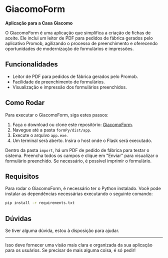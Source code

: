 # GiacomoForm

**Aplicação para a Casa Giacomo**

O GiacomoForm é uma aplicação que simplifica a criação de fichas de aceite. Ele inclui um leitor de PDF para pedidos de fábrica gerados pelo aplicativo Promob, agilizando o processo de preenchimento e oferecendo oportunidades de modernização de formulários e impressões.

## Funcionalidades

- Leitor de PDF para pedidos de fábrica gerados pelo Promob.
- Facilidade de preenchimento de formulários.
- Visualização e impressão dos formulários preenchidos.

## Como Rodar

Para executar o GiacomoForm, siga estes passos:

1. Faça o download ou clone este repositório: [GiacomoForm](https://github.com/NMaksed/giacomoForm).
2. Navegue até a pasta `formPy/dist/app`.
3. Execute o arquivo `app.exe`.
4. Um terminal será aberto. Insira o host onde o Flask será executado.

Dentro da pasta `import`, há um PDF de pedido de fábrica para testar o sistema. Preencha todos os campos e clique em "Enviar" para visualizar o formulário preenchido. Se necessário, é possível imprimir o formulário.

## Requisitos

Para rodar o GiacomoForm, é necessário ter o Python instalado. Você pode instalar as dependências necessárias executando o seguinte comando:

```bash
pip install -r requirements.txt
```

## Dúvidas

Se tiver alguma dúvida, estou à disposição para ajudar.

---

Isso deve fornecer uma visão mais clara e organizada da sua aplicação para os usuários. Se precisar de mais alguma coisa, é só pedir!
